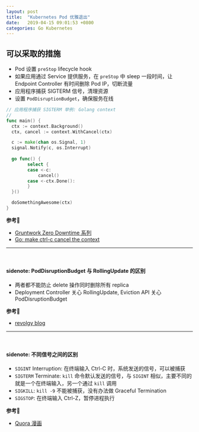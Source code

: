 ```yaml
---
layout: post
title:  "Kubernetes Pod 优雅退出"
date:   2019-04-15 09:01:53 +0800
categories: Go Kubernetes
---
```


## 可以采取的措施
* Pod 设置 `preStop` lifecycle hook
* 如果应用通过 Service 提供服务，在 `preStop` 中 sleep 一段时间，让 Endpoint Controller 有时间删除 Pod IP，切断流量
* 应用程序捕获 SIGTERM 信号，清理资源
* 设置 `PodDisruptionBudget`，确保服务在线


```go
// 应用程序捕获 SIGTERM 举例: Golang context
//
func main() {
  ctx := context.Background()
  ctx, cancel := context.WithCancel(ctx)

  c := make(chan os.Signal, 1)
  signal.Notify(c, os.Interrupt)
  
  go func() {
		select {
		case <-c:
			cancel()
		case <-ctx.Done():
		}
  }()

  doSomethingAwesome(ctx)
}
```

**参考🔗**
* [Gruntwork Zero Downtime 系列](https://blog.gruntwork.io/zero-downtime-server-updates-for-your-kubernetes-cluster-902009df5b33)
* [Go: make ctrl-c cancel the context](https://medium.com/@matryer/make-ctrl-c-cancel-the-context-context-bd006a8ad6ff)

---
<br/>

#### sidenote: PodDisruptionBudget 与 RollingUpdate 的区别
* 两者都不能防止 delete 操作同时删除所有 replica
* Deployment Controller 关心 RollingUpdate, Eviction API 关心 PodDisruptionBudget

**参考🔗**
* [revolgy blog](https://www.revolgy.com/blog/kubernetes-in-production-poddisruptionbudget)

---
<br/>

#### sidenote: 不同信号之间的区别
* `SIGINT` Interruption: 在终端输入 Ctrl-C 时，系统发送的信号，可以被捕获
* `SIGTERM` Terminate: `kill` 命令默认发送的信号，与 `SIGINT` 相似，主要不同的就是一个在终端输入，另一个通过 `kill` 调用
* `SIGKILL`: `kill -9` 不能被捕获，没有办法做 Graceful Termination
* `SIGSTOP`: 在终端输入 Ctrl-Z，暂停进程执行

**参考🔗**
* [Quora 漫画](https://www.quora.com/What-is-the-difference-between-the-SIGINT-and-SIGTERM-signals-in-Linux-What%E2%80%99s-the-difference-between-the-SIGKILL-and-SIGSTOP-signals)